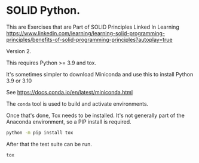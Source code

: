 # SOLID Python.
This are Exercises that are Part of SOLID Principles Linked In Learning
https://www.linkedin.com/learning/learning-solid-programming-principles/benefits-of-solid-programming-principles?autoplay=true

Version 2.

This requires Python >= 3.9 and tox.

It's sometimes simpler to download Miniconda
and use this to install Python 3.9 or 3.10

See https://docs.conda.io/en/latest/miniconda.html

The ``conda`` tool is used to build
and activate environments.

Once that's done, Tox needs to be installed.
It's not generally part of the Anaconda 
environment, so a PIP install is required.

```sh
python -m pip install tox
```

After that the test suite can be run.

```sh
tox
```
